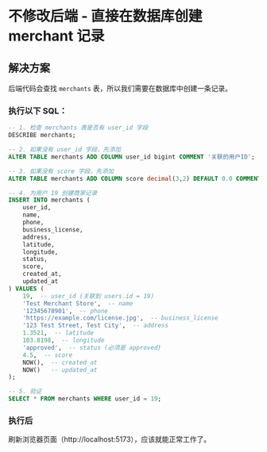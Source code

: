 # 不修改后端 - 直接在数据库创建 merchant 记录

## 解决方案

后端代码会查找 `merchants` 表，所以我们需要在数据库中创建一条记录。

### 执行以下 SQL：

```sql
-- 1. 检查 merchants 表是否有 user_id 字段
DESCRIBE merchants;

-- 2. 如果没有 user_id 字段，先添加
ALTER TABLE merchants ADD COLUMN user_id bigint COMMENT '关联的用户ID';

-- 3. 如果没有 score 字段，先添加
ALTER TABLE merchants ADD COLUMN score decimal(3,2) DEFAULT 0.0 COMMENT '商家评分';

-- 4. 为用户 19 创建商家记录
INSERT INTO merchants (
    user_id,
    name,
    phone,
    business_license,
    address,
    latitude,
    longitude,
    status,
    score,
    created_at,
    updated_at
) VALUES (
    19,  -- user_id (关联到 users.id = 19)
    'Test Merchant Store',  -- name
    '12345678901',  -- phone
    'https://example.com/license.jpg',  -- business_license
    '123 Test Street, Test City',  -- address
    1.3521,  -- latitude
    103.8198,  -- longitude
    'approved',  -- status (必须是 approved)
    4.5,  -- score
    NOW(),  -- created_at
    NOW()   -- updated_at
);

-- 5. 验证
SELECT * FROM merchants WHERE user_id = 19;
```

### 执行后
刷新浏览器页面（http://localhost:5173），应该就能正常工作了。


